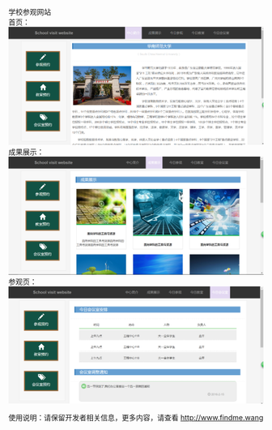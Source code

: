 ﻿学校参观网站</br>
首页：
<img src="images/index.png" />
成果展示：
<img src="images/result.png" />
参观页：
<img src="images/visit.png" />

使用说明：请保留开发者相关信息，更多内容，请查看 <a href="http://www.findme.wang">http://www.findme.wang</a></br>